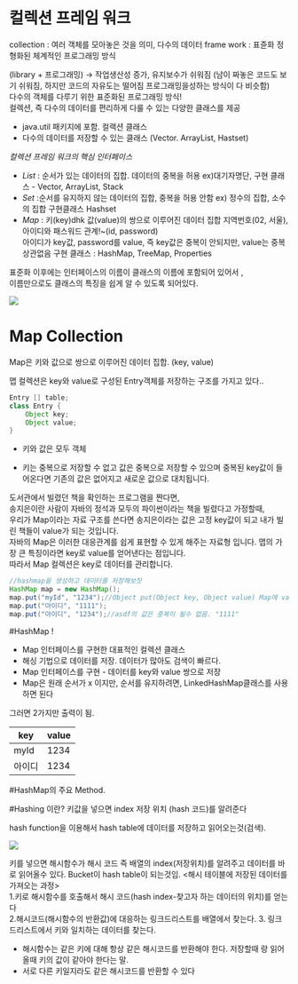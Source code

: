 # 컬렉션 프레임 워크

collection : 여러 객체를 모아놓은 것을 의미, 다수의 데이터
frame work : 표쥰화 정형화된 체계적인 프로그래밍 방식


(library + 프로그래밍) -> 작업생산성 증가, 유지보수가 쉬워짐
(남이 짜놓은 코드도 보기 쉬워짐, 하지만 코드의 자유도는 떨어짐 프로그래밍을성하는 방식이 다 비슷함)  
다수의 객체를 다루기 위한 표준화된 프로그래밍 방식!  
컬렉션, 즉 다수의 데이터를 편리하게 다룰 수 있는 다양한 클래스를 제공

- java.util 패키지에 포함.
  컬랙션 클래스
- 다수의 데이터를 저장할 수 있는 클래스 (Vector. ArrayList, Hastset)


*컬렉션 프레임 워크의 핵심 인터페이스*

- *List* : 순서가 있는 데이터의 집합. 데이터의 중복을 허용
  ex)대기자명단, 구현 클래스 - Vector, ArrayList, Stack
- *Set* :순서를 유지하지 않는 데이터의 집합, 중복을 허용 안함
  ex) 정수의 집합, 소수의 집합 구현클래스 Hashset
- *Map* :  키(key)dhk 값(value)의 쌍으로 이루어진 데이터 집합
  지역번호(02, 서울), 아이디와 패스워드 관계!~(id, password)  
  아이디가 key값, password를 value, 즉 key값은 중복이 안되지만, value는 중복 상관없음
  구현 클래스 : HashMap, TreeMap, Properties


표준화 이후에는 인터페이스의 이름이 클래스의 이름에 포함되어 있어서 ,  
이름만으로도 클래스의 특징을 쉽게 알 수 있도록 되어있다.

<img src = "https://img1.daumcdn.net/thumb/R1280x0/?scode=mtistory2&fname=https%3A%2F%2Fblog.kakaocdn.net%2Fdn%2Fbdy438%2FbtqEjPZKIY0%2Fe5Wm8ZJmdRNza4tKBzaK6k%2Fimg.png">


# Map Collection

Map은 키와 값으로 쌍으로 이루어진 데이터 집합. (key, value)

맵 컬렉션은 key와 value로 구성된 Entry객체를 저장하는 구조를 가지고 있다..




```java
Entry [] table;
class Entry {
    Object key;
    Object value;
}
```
- 키와 값은 모두 객체

- 키는 중복으로 저장할 수 없고 값은 중복으로 저장할 수 있으며 중복된 key값이 들어온다면 기존의 값은 없어지고 새로운 값으로 대치됩니다.

도서관에서 빌렸던 책을 확인하는 프로그램을 짠다면,  
송지은이란 사람이 자바의 정석과 모두의 파이썬이라는 책을 빌렸다고 가정할때,  
우리가 Map이라는 자료 구조를 쓴다면
송지은이라는 값은 고정 key값이 되고 내가 빌린 책들이 value가 되는 것입니다.  
자바의 Map은 이러한 대응관계를 쉽게 표현할 수 있게 해주는 자료형 입니다.
맵의 가장 큰 특징이라면 key로 value를 얻어낸다는 점입니다.  
따라서 Map 컬렉션은 key로 데이터를 관리합니다.

```java
//hashmap을 생성하고 데이터를 저장해보잣
HashMap map = new HashMap();
map.put("myId", "1234");//Object put(Object key, Object value) Map에 value객체를 key객체에 연결하여 `저장`한다.
map.put("아이디", "1111");
map.put("아이디", "1234");//asdf의 값은 중복이 될수 없음. "1111"

```

#HashMap !
- Map 인터페이스를 구현한 대표적인 컬렉션 클래스
- 해싱 기법으로 데이터를 저장. 데이터가 많아도 검색이 빠르다.
- Map 인터페이스를 구현 - 데이터를 key와 value 쌍으로 저장
- Map은 원래 순서가 x 이지만,  순서를 유지하려면, LinkedHashMap클래스를 사용하면 된다


그러면 2가지만 출력이 됨.

key|value
-----|------|
myId | 1234
아이디 | 1234|



#HashMap의 주요 Method.

#Hashing 이란?
키값을 넣으면 index 저장 위치 (hash 코드)를 알려준다

hash function을 이용해서 hash table에 데이터를 저장하고 읽어오는것(검색).

<img src="https://media.vlpt.us/images/jewelrykim/post/ebfeab31-1336-4cf4-8dd7-5ead9f13c3e9/%E1%84%92%E1%85%A2%E1%84%89%E1%85%B1%E1%84%87%E1%85%A5%E1%84%8F%E1%85%A6%E1%86%BA.001.jpeg">

키를 넣으면 해시함수가 해시 코드 즉 배열의 index(저장위치)를 알려주고 데이터를 바로 읽어올수 있다.
Bucket이 hash table이 되는것임.
<해시 테이블에 저장된 데이터를 가져오는 과정>  
1.키로 해시함수를 호출해서 해시 코드(hash index-찾고자 하는 데이터의 위치)를 얻는다  
2.해시코드(해시함수의 반환값)에 대응하는 링크드리스트를 배열에서 찾는다.
3. 링크드리스트에서 키와 일치하는 데이터를 찾는다.
- 해시함수는 같은 키에 대해 항상 같은 해시코드를 반환해야 한다. 저장할때 랑 읽어올때 키의 값이 같아야 한다는 말.
- 서로 다른 키일지라도 같은 해시코드를 반환할 수 있다  
